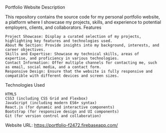 Portfolio Website
Description

This repository contains the source code for my personal portfolio website, a platform where I showcase my projects, skills, and experience to potential employers, clients, and collaborators.
Features

    Project Showcase: Display a curated selection of my projects, highlighting key features and technologies used.
    About Me Section: Provide insights into my background, interests, and career objectives.
    Skills and Expertise: Showcase my technical skills, areas of expertise, and proficiency in various technologies.
    Contact Information: Offer multiple channels for contacting me, such as email, social media, and a contact form.
    Responsive Design: Ensure that the website is fully responsive and compatible with different devices and screen sizes.

Technologies Used

    HTML5
    CSS3 (including CSS Grid and Flexbox)
    JavaScript (including modern ES6+ syntax)
    React.js (for dynamic and interactive components)
    Bootstrap (for responsive design and UI components)
    Git (for version control and collaboration)

Website URL: https://portfolio-f2472.firebaseapp.com/
